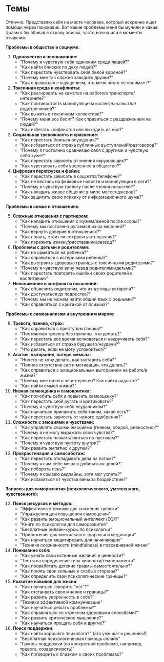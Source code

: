 # Темы

Отлично. Представлю себя на месте человека, который искренне ищет помощи через поисковик. Вот какие проблемы меня бы мучили и какие фразы я бы вбивал в строку поиска, часто ночью или в моменты отчаяния:

**Проблемы в обществе и социуме:**

1.  **Одиночество и непонимание:**
    *   "Почему я чувствую себя одиноким среди людей?"
    *   "Как найти близких по духу людей?"
    *   "Как перестать чувствовать себя белой вороной?"
    *   "Почему мне так сложно заводить друзей?"
    *   "Как справиться с ощущением, что меня никто не понимает?"
2.  **Токсичная среда и конфликты:**
    *   "Как реагировать на хамство на работе/в транспорте/интернете?"
    *   "Как противостоять манипуляциям коллег/начальства/родственников?"
    *   "Как выжить в токсичном коллективе?"
    *   "Почему меня все бесит? Как справиться с раздражением на людей?"
    *   "Как избегать конфликтов или выходить из них?"
3.  **Социальная тревожность и сравнение:**
    *   "Как перестать бояться осуждения?"
    *   "Как избавиться от страха публичных выступлений/разговоров?"
    *   "Почему я постоянно сравниваю себя с другими и чувствую себя хуже?"
    *   "Как перестать зависеть от мнения окружающих?"
    *   "Как чувствовать себя увереннее в обществе?"
4.  **Цифровая перегрузка и фейки:**
    *   "Как перестать зависать в соцсетях/телефоне?"
    *   "Как не вестись на фейковые новости и манипуляции в сети?"
    *   "Почему я чувствую тревогу после чтения новостей?"
    *   "Как наладить живое общение в мире мессенджеров?"
    *   "Как защитить свою психику от информационного шума?"

**Проблемы в семье и отношениях:**

5.  **Сложные отношения с партнером:**
    *   "Как наладить отношения с мужем/женой после ссоры?"
    *   "Почему мы постоянно ругаемся из-за мелочей?"
    *   "Как вернуть доверие в отношениях?"
    *   "Как понять, стоит ли сохранять отношения?"
    *   "Как пережить измену/расставание/развод?"
6.  **Проблемы с детьми и родителями:**
    *   "Как не срываться на ребенка?"
    *   "Как справиться с истериками ребенка?"
    *   "Как выстроить здоровые границы с токсичными родителями?"
    *   "Почему я чувствую вину перед родителями/детьми?"
    *   "Как перестать повторять ошибки своих родителей в воспитании?"
7.  **Непонимание и конфликты поколений:**
    *   "Как объяснить родителям, что их взгляды устарели?"
    *   "Как достучаться до подростка?"
    *   "Почему мы не можем найти общий язык с родными?"
    *   "Как справляться с критикой от близких?"

**Проблемы с самоанализом и внутренним миром:**

8.  **Тревога, паника, страх:**
    *   "Как справиться с приступом паники?"
    *   "Постоянная тревога без причины, что делать?"
    *   "Как перестать все время волноваться и накручивать себя?"
    *   "Как избавиться от страха будущего/неудачи?"
    *   "Что делать, если не могу успокоиться?"
9.  **Апатия, выгорание, потеря смысла:**
    *   "Ничего не хочу делать, как заставить себя?"
    *   "Полное отсутствие сил и мотивации, что делать?"
    *   "Как справиться с эмоциональным выгоранием на работе/в жизни?"
    *   "Почему мне ничего не интересно? Как найти радость?"
    *   "Как найти смысл жизни?"
10. **Низкая самооценка и самокритика:**
    *   "Как полюбить себя и повысить самооценку?"
    *   "Как перестать себя ругать и критиковать?"
    *   "Почему я чувствую себя неудачником?"
    *   "Как научиться принимать себя таким, какой есть?"
    *   "Как перестать зависеть от чужого одобрения?"
11. **Сложности с эмоциями и чувствами:**
    *   "Как управлять своими эмоциями (гневом, обидой, ревностью)?"
    *   "Почему я не могу выражать свои чувства?"
    *   "Как перестать плакать/злиться по пустякам?"
    *   "Почему я чувствую пустоту внутри?"
    *   "Как развить эмпатию к другим?"
12. **Прокрастинация и самосаботаж:**
    *   "Как перестать откладывать дела на потом?"
    *   "Почему я сам себе мешаю добиваться целей?"
    *   "Как побороть лень?"
    *   "Почему я срываю дедлайны, хотя мог успеть?"
    *   "Как избавиться от чувства вины за бездействие?"

**Запросы для саморазвития (психологического, умственного, чувственного):**

13. **Поиск ресурсов и методов:**
    *   "Эффективные техники для снижения тревоги"
    *   "Упражнения для повышения самооценки"
    *   "Как развить эмоциональный интеллект (EQ)?"
    *   "Книги по психологии для саморазвития"
    *   "Бесплатные онлайн-курсы по психологии"
    *   "Приложения для ментального здоровья и медитации"
    *   "Как научиться медитировать для начинающих"
    *   "Техники осознанности (mindfulness) в повседневной жизни"
14. **Понимание себя:**
    *   "Как узнать свои истинные желания и ценности?"
    *   "Тесты на определение типа личности/темперамента"
    *   "Как проработать детские травмы самостоятельно?"
    *   "Как понять свои сильные и слабые стороны?"
    *   "Как определить свои психологические границы?"
15. **Развитие навыков для жизни:**
    *   "Как научиться говорить "нет"?"
    *   "Как отстаивать свое мнение и границы?"
    *   "Как развить уверенность в себе?"
    *   "Техники эффективной коммуникации"
    *   "Как научиться решать проблемы?"
    *   "Как справляться со стрессом здоровыми способами?"
    *   "Как развить критическое мышление?"
    *   "Как научиться прощать себя и других?"
16. **Поиск поддержки:**
    *   "Как найти хорошего психолога?" (это уже шаг к решению!)
    *   "Бесплатная психологическая помощь онлайн"
    *   "Группы поддержки [по конкретной проблеме, например, тревога, созависимость]"
    *   "Как поговорить с близким о своих проблемах?"
